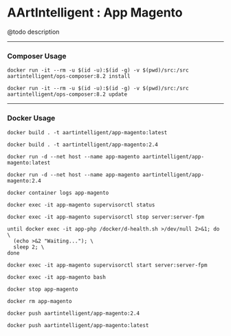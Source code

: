 # AArtIntelligent : App Magento

@todo description

---

### Composer Usage

```shell
docker run -it --rm -u $(id -u):$(id -g) -v $(pwd)/src:/src aartintelligent/ops-composer:8.2 install
```

```shell
docker run -it --rm -u $(id -u):$(id -g) -v $(pwd)/src:/src aartintelligent/ops-composer:8.2 update
```

---

### Docker Usage

```shell
docker build . -t aartintelligent/app-magento:latest
```

```shell
docker build . -t aartintelligent/app-magento:2.4
```

```shell
docker run -d --net host --name app-magento aartintelligent/app-magento:latest
```

```shell
docker run -d --net host --name app-magento aartintelligent/app-magento:2.4
```

```shell
docker container logs app-magento
```

```shell
docker exec -it app-magento supervisorctl status
```

```shell
docker exec -it app-magento supervisorctl stop server:server-fpm
```

```shell
until docker exec -it app-php /docker/d-health.sh >/dev/null 2>&1; do \
  (echo >&2 "Waiting..."); \
  sleep 2; \
done
```

```shell
docker exec -it app-magento supervisorctl start server:server-fpm
```

```shell
docker exec -it app-magento bash
```

```shell
docker stop app-magento
```

```shell
docker rm app-magento
```

```shell
docker push aartintelligent/app-magento:2.4
```

```shell
docker push aartintelligent/app-magento:latest
```
